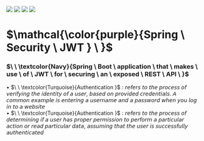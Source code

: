 ![](https://img.shields.io/badge/Spring_boot_2-blueviolet?style=for-the-badge)
![](https://img.shields.io/badge/Spring_Security_5-blueviolet?style=for-the-badge)
![](https://img.shields.io/badge/Java_8-yellow?style=for-the-badge)
![](https://img.shields.io/badge/Json_web_token-blue?style=for-the-badge)
# $\mathcal{\color{purple}{Spring \ Security \ JWT } \ \}$
### $\ \ \textcolor{Navy}{Spring \ Boot \ application \ that \ makes \ use \ of \ JWT \ for \ securing \ an \ exposed \ REST \ API \ }$ 


• $\ \ \textcolor{Turquoise}{Authentication }$ :  𝘳𝘦𝘧𝘦𝘳𝘴 𝘵𝘰 𝘵𝘩𝘦 𝘱𝘳𝘰𝘤𝘦𝘴𝘴 𝘰𝘧 𝘷𝘦𝘳𝘪𝘧𝘺𝘪𝘯𝘨 𝘵𝘩𝘦 𝘪𝘥𝘦𝘯𝘵𝘪𝘵𝘺 𝘰𝘧 𝘢 𝘶𝘴𝘦𝘳, 𝘣𝘢𝘴𝘦𝘥 𝘰𝘯 𝘱𝘳𝘰𝘷𝘪𝘥𝘦𝘥 𝘤𝘳𝘦𝘥𝘦𝘯𝘵𝘪𝘢𝘭𝘴. 𝘈 𝘤𝘰𝘮𝘮𝘰𝘯 𝘦𝘹𝘢𝘮𝘱𝘭𝘦 𝘪𝘴 𝘦𝘯𝘵𝘦𝘳𝘪𝘯𝘨 𝘢 𝘶𝘴𝘦𝘳𝘯𝘢𝘮𝘦 𝘢𝘯𝘥 𝘢 𝘱𝘢𝘴𝘴𝘸𝘰𝘳𝘥 𝘸𝘩𝘦𝘯 𝘺𝘰𝘶 𝘭𝘰𝘨 𝘪𝘯 𝘵𝘰 𝘢 𝘸𝘦𝘣𝘴𝘪𝘵𝘦  
• $\ \ \textcolor{Turquoise}{Authentication }$  : 𝘳𝘦𝘧𝘦𝘳𝘴 𝘵𝘰 𝘵𝘩𝘦 𝘱𝘳𝘰𝘤𝘦𝘴𝘴 𝘰𝘧 𝘥𝘦𝘵𝘦𝘳𝘮𝘪𝘯𝘪𝘯𝘨 𝘪𝘧 𝘢 𝘶𝘴𝘦𝘳 𝘩𝘢𝘴 𝘱𝘳𝘰𝘱𝘦𝘳 𝘱𝘦𝘳𝘮𝘪𝘴𝘴𝘪𝘰𝘯 𝘵𝘰 𝘱𝘦𝘳𝘧𝘰𝘳𝘮 𝘢 𝘱𝘢𝘳𝘵𝘪𝘤𝘶𝘭𝘢𝘳 𝘢𝘤𝘵𝘪𝘰𝘯 𝘰𝘳 𝘳𝘦𝘢𝘥 𝘱𝘢𝘳𝘵𝘪𝘤𝘶𝘭𝘢𝘳 𝘥𝘢𝘵𝘢, 𝘢𝘴𝘴𝘶𝘮𝘪𝘯𝘨 𝘵𝘩𝘢𝘵 𝘵𝘩𝘦 𝘶𝘴𝘦𝘳 𝘪𝘴 𝘴𝘶𝘤𝘤𝘦𝘴𝘴𝘧𝘶𝘭𝘭𝘺 𝘢𝘶𝘵𝘩𝘦𝘯𝘵𝘪𝘤𝘢𝘵𝘦𝘥
